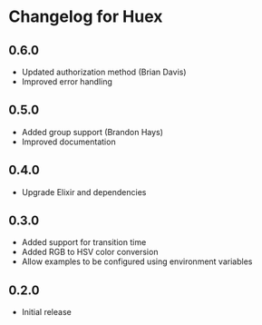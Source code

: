 # Changelog for Huex

## 0.6.0

* Updated authorization method (Brian Davis)
* Improved error handling

## 0.5.0

* Added group support (Brandon Hays)
* Improved documentation

## 0.4.0

* Upgrade Elixir and dependencies

## 0.3.0

* Added support for transition time
* Added RGB to HSV color conversion
* Allow examples to be configured using environment variables

## 0.2.0

* Initial release
